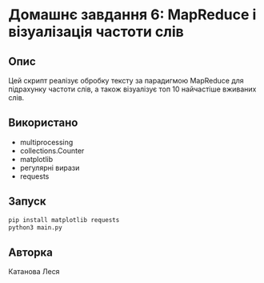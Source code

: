 # Домашнє завдання 6: MapReduce і візуалізація частоти слів

## Опис

Цей скрипт реалізує обробку тексту за парадигмою MapReduce для підрахунку частоти слів, а також візуалізує топ 10 найчастіше вживаних слів.

## Використано

- multiprocessing
- collections.Counter
- matplotlib
- регулярні вирази
- requests

## Запуск

```bash
pip install matplotlib requests
python3 main.py
```

## Авторка

Катанова Леся
